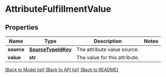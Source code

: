 # AttributeFulfillmentValue

## Properties
Name | Type | Description | Notes
------------ | ------------- | ------------- | -------------
**source** | [**SourceTypeIdKey**](SourceTypeIdKey.md) | The attribute value source. | 
**value** | **str** | The value for this attribute. | 

[[Back to Model list]](../README.md#documentation-for-models) [[Back to API list]](../README.md#documentation-for-api-endpoints) [[Back to README]](../README.md)


